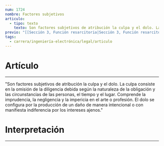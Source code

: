 ```yaml
---
num: 1724
nombre: Factores subjetivos
articulo:
  - tipo: texto
    texto: Son factores subjetivos de atribución la culpa y el dolo. La culpa consiste en la omisión de la diligencia debida según la naturaleza de la obligación y las circunstancias de las personas, el tiempo y el lugar. Comprende la imprudencia, la negligencia y la impericia en el arte o profesión. El dolo se configura por la producción de un daño de manera intencional o con manifiesta indiferencia por los intereses ajenos.
previo: "[[Sección 3, Función resarcitoria|Sección 3, Función resarcitoria]]"
tags:
  - carrera/ingeniería-electrónica/legal/articulo
---
```

# Artículo
---
"Son factores subjetivos de atribución la culpa y el dolo. La culpa consiste en la omisión de la diligencia debida según la naturaleza de la obligación y las circunstancias de las personas, el tiempo y el lugar. Comprende la imprudencia, la negligencia y la impericia en el arte o profesión. El dolo se configura por la producción de un daño de manera intencional o con manifiesta indiferencia por los intereses ajenos."

# Interpretación
---
